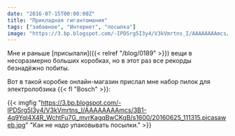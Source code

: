 ```yaml
---
date: "2016-07-15T00:00:00Z"
title: "Прикладная гигантомания"
tags: ["забавное", "Интернет", "посылка"]
image: "https://3.bp.blogspot.com/-IPDSrg5I3y4/V3kVmrtns_I/AAAAAAAAmcs/3B1-4q9YqI4X4R_WchtFu7G_mvrKagqBwCKgB/s1600/20160625_111315.picasaweb.jpg"
---
```


Мне и раньше [присылали]({{< relref "/blog/0189" >}}) вещи в несоразмерно больших коробках, но в этот раз все рекорды безнадёжно побиты.

Вот в такой коробке онлайн-магазин прислал мне набор пилок для электролобзика {{< fl "Bosch" >}}:

<!--more-->

{{< imgfig "https://3.bp.blogspot.com/-IPDSrg5I3y4/V3kVmrtns_I/AAAAAAAAmcs/3B1-4q9YqI4X4R_WchtFu7G_mvrKagqBwCKgB/s1600/20160625_111315.picasaweb.jpg" "Как не надо упаковывать посылки." >}}
